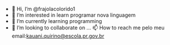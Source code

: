 - 👋 Hi, I’m @frajolacolorido1
- 👀 I’m interested in learn programar nova linguagem
- 🌱 I’m currently learning programming
- 💞️ I’m looking to collaborate on ...
 📫 How to reach me pelo meu email:kauani.quirino@escola.pr.gov.br

<!---
frajolacolorido1/frajolacolorido1 is a ✨ special ✨ repository because its `README.md` (this file) appears on your GitHub profile.
You can click the Preview link to take a look at your changes.
--->
